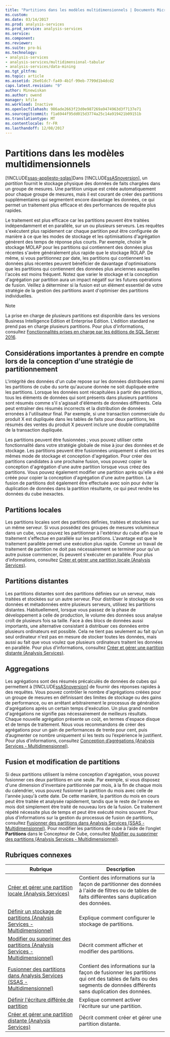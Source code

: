 ```yaml
---
title: "Partitions dans les modèles multidimensionnels | Documents Microsoft"
ms.custom: 
ms.date: 03/14/2017
ms.prod: analysis-services
ms.prod_service: analysis-services
ms.service: 
ms.component: 
ms.reviewer: 
ms.suite: pro-bi
ms.technology:
- analysis-services
- analysis-services/multidimensional-tabular
- analysis-services/data-mining
ms.tgt_pltfrm: 
ms.topic: article
ms.assetid: 26e01dc7-fa49-4b1f-99eb-7799d1b4dcd2
caps.latest.revision: "9"
author: Minewiskan
ms.author: owend
manager: kfile
ms.workload: Inactive
ms.openlocfilehash: 986ade2663f23d0e987269a9474963d3f7137e71
ms.sourcegitcommit: f1a6944f95dd015d3774a25c14a919421b09151b
ms.translationtype: MT
ms.contentlocale: fr-FR
ms.lasthandoff: 12/08/2017
---
```

# <a name="partitions-in-multidimensional-models"></a>Partitions dans les modèles multidimensionnels
[!INCLUDE[ssas-appliesto-sqlas](../../includes/ssas-appliesto-sqlas.md)]Dans [!INCLUDE[ssASnoversion](../../includes/ssasnoversion-md.md)], un *partition* fournit le stockage physique des données de faits chargées dans un groupe de mesures. Une partition unique est créée automatiquement pour chaque groupe de mesures, mais il est courant de créer des partitions supplémentaires qui segmentent encore davantage les données, ce qui permet un traitement plus efficace et des performances de requête plus rapides.  
  
 Le traitement est plus efficace car les partitions peuvent être traitées indépendamment et en parallèle, sur un ou plusieurs serveurs. Les requêtes s'exécutent plus rapidement car chaque partition peut être configurée de manière à ce que les modes de stockage et les optimisations d'agrégation génèrent des temps de réponse plus courts. Par exemple, choisir le stockage MOLAP pour les partitions qui contiennent des données plus récentes s'avère généralement plus rapide que le stockage ROLAP. De même, si vous partitionnez par date, les partitions qui contiennent les données plus récentes peuvent bénéficier de davantage d'optimisations que les partitions qui contiennent des données plus anciennes auxquelles l'accès est moins fréquent. Notez que varier le stockage et la conception d'agrégation par partition aura un impact négatif sur les futures opérations de fusion. Veillez à déterminer si la fusion est un élément essentiel de votre stratégie de la gestion des partitions avant d'optimiser des partitions individuelles.  
  
> [!NOTE]  
>  La prise en charge de plusieurs partitions est disponible dans les versions Business Intelligence Edition et Enterprise Edition. L'édition standard ne prend pas en charge plusieurs partitions. Pour plus d’informations, consultez [Fonctionnalités prises en charge par les éditions de SQL Server 2016](../../analysis-services/analysis-services-features-supported-by-the-editions-of-sql-server-2016.md).  
  
## <a name="important-considerations-when-designing-a-partitioning-strategy"></a>Considérations importantes à prendre en compte lors de la conception d'une stratégie de partitionnement  
 L'intégrité des données d'un cube repose sur les données distribuées parmi les partitions de cube du sorte qu'aucune donnée ne soit dupliquée entre les partitions. Lorsque les données sont récapitulées à partir des partitions, tous les éléments de données qui sont présents dans plusieurs partitions sont résumés comme s'il s'agissait d'éléments de données différents. Cela peut entraîner des résumés incorrects et la distribution de données erronées à l'utilisateur final. Par exemple, si une transaction commerciale du produit X est dupliquée dans les tables de faits pour deux partitions, les résumés des ventes du produit X peuvent inclure une double comptabilité de la transaction dupliquée.  
  
 Les partitions peuvent être fusionnées ; vous pouvez utiliser cette fonctionnalité dans votre stratégie globale de mise à jour des données et de stockage. Les partitions peuvent être fusionnées uniquement si elles ont les mêmes mode de stockage et conception d'agrégation. Pour créer des partitions candidates à une prochaine fusion, vous pouvez copier la conception d'agrégation d'une autre partition lorsque vous créez des partitions. Vous pouvez également modifier une partition après qu'elle a été créée pour copier la conception d'agrégation d'une autre partition. La fusion de partitions doit également être effectuée avec soin pour éviter la duplication de données dans la partition résultante, ce qui peut rendre les données du cube inexactes.  
  
## <a name="local-partitions"></a>Partitions locales  
 Les partitions locales sont des partitions définies, traitées et stockées sur un même serveur. Si vous possédez des groupes de mesures volumineux dans un cube, vous pouvez les partitionner à l'extérieur du cube afin que le traitement s'effectue en parallèle sur les partitions. L'avantage est que le traitement parallèle permet une exécution plus rapide. Comme un travail de traitement de partition ne doit pas nécessairement se terminer pour qu'un autre puisse commencer, ils peuvent s'exécuter en parallèle. Pour plus d’informations, consultez [Créer et gérer une partition locale &#40;Analysis Services&#41;](../../analysis-services/multidimensional-models/create-and-manage-a-local-partition-analysis-services.md).  
  
## <a name="remote-partitions"></a>Partitions distantes  
 Les partitions distantes sont des partitions définies sur un serveur, mais traitées et stockées sur un autre serveur. Pour distribuer le stockage de vos données et métadonnées entre plusieurs serveurs, utilisez les partitions distantes. Habituellement, lorsque vous passez de la phase de développement à celle de production, le volume des données sous analyse croît de plusieurs fois sa taille. Face à des blocs de données aussi importants, une alternative consistant à distribuer ces données entre plusieurs ordinateurs est possible. Cela ne tient pas seulement au fait qu'un seul ordinateur n'est pas en mesure de stocker toutes les données, mais aussi au fait que vous voulez que plusieurs ordinateurs traitent les données en parallèle. Pour plus d’informations, consultez [Créer et gérer une partition distante &#40;Analysis Services&#41;](../../analysis-services/multidimensional-models/create-and-manage-a-remote-partition-analysis-services.md).  
  
## <a name="aggregations"></a>Aggregations  
 Les agrégations sont des résumés précalculés de données de cubes qui permettent à [!INCLUDE[ssASnoversion](../../includes/ssasnoversion-md.md)] de fournir des réponses rapides à des requêtes. Vous pouvez contrôler le nombre d'agrégations créées pour un groupe de mesures en définissant des limites de stockage ou des gains de performance, ou en arrêtant arbitrairement le processus de génération d'agrégations après un certain temps d'exécution. Un plus grand nombre d'agrégations ne signifie pas nécessairement de meilleurs résultats. Chaque nouvelle agrégation présente un coût, en termes d'espace disque et de temps de traitement. Nous vous recommandons de créer des agrégations pour un gain de performances de trente pour cent, puis d’augmenter ce nombre uniquement si les tests ou l’expérience le justifient. Pour plus d’informations, consultez [Conception d’agrégations &#40;Analysis Services - Multidimensionnel&#41;](../../analysis-services/multidimensional-models/designing-aggregations-analysis-services-multidimensional.md).  
  
## <a name="partition-merging-and-editing"></a>Fusion et modification de partitions  
 Si deux partitions utilisent la même conception d'agrégation, vous pouvez fusionner ces deux partitions en une seule. Par exemple, si vous disposez d'une dimension d'inventaire partitionnée par mois, à la fin de chaque mois du calendrier, vous pouvez fusionner la partition du mois avec celle de l'année jusqu'à cette date. De cette manière, la partition du mois en cours peut être traitée et analysée rapidement, tandis que le reste de l'année en mois doit simplement être traité de nouveau lors de la fusion. Ce traitement répété nécessite plus de temps et peut être exécuté moins souvent. Pour plus d’informations sur la gestion du processus de fusion de partitions, consultez [Fusionner des partitions dans Analysis Services &#40;SSAS - Multidimensionnel&#41;](../../analysis-services/multidimensional-models/merge-partitions-in-analysis-services-ssas-multidimensional.md). Pour modifier les partitions de cube à l’aide de l’onglet **Partitions** dans le Concepteur de Cube, consultez [Modifier ou supprimer des partitions &#40;Analysis Services - Multidimensionnel&#41;](../../analysis-services/multidimensional-models/edit-or-delete-partitions-analyisis-services-multidimensional.md).  
  
## <a name="related-topics"></a>Rubriques connexes  
  
|Rubrique|Description|  
|-----------|-----------------|  
|[Créer et gérer une partition locale &#40;Analysis Services&#41;](../../analysis-services/multidimensional-models/create-and-manage-a-local-partition-analysis-services.md)|Contient des informations sur la façon de partitionner des données à l'aide de filtres ou de tables de faits différentes sans duplication des données.|  
|[Définir un stockage de partitions &#40;Analysis Services - Multidimensionnel&#41;](../../analysis-services/multidimensional-models/set-partition-storage-analysis-services-multidimensional.md)|Explique comment configurer le stockage de partitions.|  
|[Modifier ou supprimer des partitions &#40;Analysis Services - Multidimensionnel&#41;](../../analysis-services/multidimensional-models/edit-or-delete-partitions-analyisis-services-multidimensional.md)|Décrit comment afficher et modifier des partitions.|  
|[Fusionner des partitions dans Analysis Services &#40;SSAS - Multidimensionnel&#41;](../../analysis-services/multidimensional-models/merge-partitions-in-analysis-services-ssas-multidimensional.md)|Contient des informations sur la façon de fusionner les partitions qui ont des tables de faits ou des segments de données différents sans duplication des données.|  
|[Définir l'écriture différée de partition](../../analysis-services/multidimensional-models/set-partition-writeback.md)|Explique comment activer l'écriture sur une partition.|  
|[Créer et gérer une partition distante &#40;Analysis Services&#41;](../../analysis-services/multidimensional-models/create-and-manage-a-remote-partition-analysis-services.md)|Décrit comment créer et gérer une partition distante.|  
  
  
